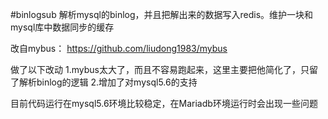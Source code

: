 #binlogsub
解析mysql的binlog，并且把解出来的数据写入redis。维护一块和mysql库中数据同步的缓存

改自mybus： https://github.com/liudong1983/mybus

做了以下改动
1.mybus太大了，而且不容易跑起来，这里主要把他简化了，只留了解析binlog的逻辑
2.增加了对mysql5.6的支持

目前代码运行在mysql5.6环境比较稳定，在Mariadb环境运行时会出现一些问题
